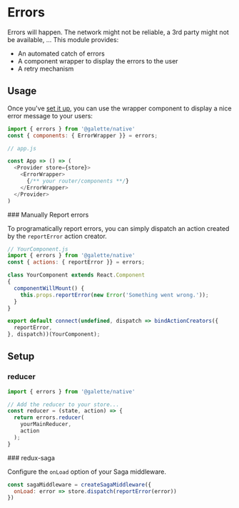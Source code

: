 # Errors

Errors will happen. The network might not be reliable, a 3rd party might not
be available, ... This module provides:

- An automated catch of errors
- A component wrapper to display the errors to the user
- A retry mechanism

## Usage

Once you've [set it up](#setup), you can use the wrapper component to display
a nice error message to your users:

```javascript
import { errors } from '@galette/native'
const { components: { ErrorWrapper }} = errors;

// app.js

const App => () => (
  <Provider store={store}>
    <ErrorWrapper>
      {/** your router/components **/}
    </ErrorWrapper>
  </Provider>
)
```

### Manually Report errors

To programatically report errors, you can simply dispatch an action created by
the `reportError` action creator.

```javascript
// YourComponent.js
import { errors } from '@galette/native'
const { actions: { reportError }} = errors;

class YourComponent extends React.Component
{
  componentWillMount() {
    this.props.reportError(new Error('Something went wrong.'));
  }
}

export default connect(undefined, dispatch => bindActionCreators({
  reportError,
}, dispatch))(YourComponent);
```

## Setup

### reducer

```javascript
import { errors } from '@galette/native'

// Add the reducer to your store...
const reducer = (state, action) => {
  return errors.reducer(
    yourMainReducer,
    action
  );
}
```

### redux-saga

Configure the `onLoad` option of your Saga middleware.

```javascript
const sagaMiddleware = createSagaMiddleware({
  onLoad: error => store.dispatch(reportError(error))
})
```
